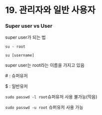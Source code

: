 # 19. 관리자와 일반 사용자

### Super user vs User

super user가 되는 법

`su - root`

`su [username]`



super user는 root라는 이름을 가지고 있음

\# : 슈퍼유저

\$ : 일반유저



`sudo passwd -l root`슈퍼유저 사용 불가능(막음)

`sudo passwd -u root` 슈퍼유저 사용 가능

